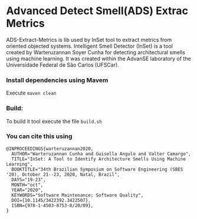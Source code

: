 # Advanced Detect Smell(ADS) Extrac Metrics

ADS-Extract-Metrics is lib used by InSet tool to extract metrics from oriented objected systems. 
Intelligent Smell Detector (InSet) is a tool created by Warteruzannan Soyer Cunha for detecting architectural smells using machine learning. It was created within the AdvanSE laboratory of the Universidade Federal de São Carlos (UFSCar).

### Install dependencies using Mavem
Execute `maven clean`


### Build:
To build it tool execute the file `build.sh`


### You can cite this using 

```
@INPROCEEDINGS{warteruzannan2020,
  AUTHOR="Warteruzannan Cunha and Guisella Angulo and Valter Camargo",
  TITLE="InSet: A Tool to Identify Architecture Smells Using Machine Learning",
  BOOKTITLE="34th Brazilian Symposium on Software Engineering (SBES '20), October 21--23, 2020, Natal, Brazil",
  DAYS="19-23",
  MONTH="oct",
  YEAR="2020",
  KEYWORDS="Software Maintenance; Software Quality",
  DOI={10.1145/3422392.3422507},
  ISBN={978-1-4503-8753-8/20/09},
}
```

